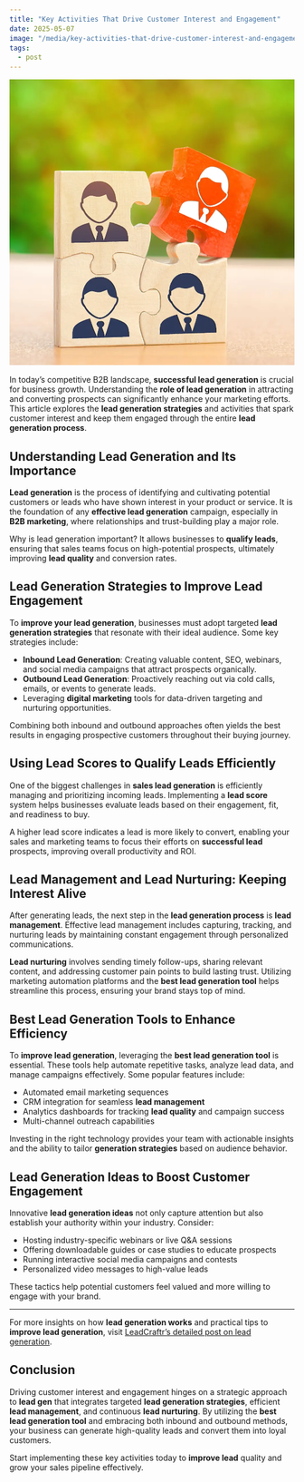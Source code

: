 ```yaml
---
title: "Key Activities That Drive Customer Interest and Engagement"
date: 2025-05-07
image: "/media/key-activities-that-drive-customer-interest-and-engagement.webp"
tags:
  - post
---
```


![Key Activities That Drive Customer Interest and Engagement](/media/key-activities-that-drive-customer-interest-and-engagement.webp)

In today’s competitive B2B landscape, **successful lead generation** is crucial for business growth. Understanding the **role of lead generation** in attracting and converting prospects can significantly enhance your marketing efforts. This article explores the **lead generation strategies** and activities that spark customer interest and keep them engaged through the entire **lead generation process**.

## Understanding Lead Generation and Its Importance

**Lead generation** is the process of identifying and cultivating potential customers or leads who have shown interest in your product or service. It is the foundation of any **effective lead generation** campaign, especially in **B2B marketing**, where relationships and trust-building play a major role.

Why is lead generation important? It allows businesses to **qualify leads**, ensuring that sales teams focus on high-potential prospects, ultimately improving **lead quality** and conversion rates.

## Lead Generation Strategies to Improve Lead Engagement

To **improve your lead generation**, businesses must adopt targeted **lead generation strategies** that resonate with their ideal audience. Some key strategies include:

- **Inbound Lead Generation**: Creating valuable content, SEO, webinars, and social media campaigns that attract prospects organically.
- **Outbound Lead Generation**: Proactively reaching out via cold calls, emails, or events to generate leads.
- Leveraging **digital marketing** tools for data-driven targeting and nurturing opportunities.

Combining both inbound and outbound approaches often yields the best results in engaging prospective customers throughout their buying journey.

## Using Lead Scores to Qualify Leads Efficiently

One of the biggest challenges in **sales lead generation** is efficiently managing and prioritizing incoming leads. Implementing a **lead score** system helps businesses evaluate leads based on their engagement, fit, and readiness to buy.

A higher lead score indicates a lead is more likely to convert, enabling your sales and marketing teams to focus their efforts on **successful lead** prospects, improving overall productivity and ROI.

## Lead Management and Lead Nurturing: Keeping Interest Alive

After generating leads, the next step in the **lead generation process** is **lead management**. Effective lead management includes capturing, tracking, and nurturing leads by maintaining constant engagement through personalized communications.

**Lead nurturing** involves sending timely follow-ups, sharing relevant content, and addressing customer pain points to build lasting trust. Utilizing marketing automation platforms and the **best lead generation tool** helps streamline this process, ensuring your brand stays top of mind.

## Best Lead Generation Tools to Enhance Efficiency

To **improve lead generation**, leveraging the **best lead generation tool** is essential. These tools help automate repetitive tasks, analyze lead data, and manage campaigns effectively. Some popular features include:

- Automated email marketing sequences  
- CRM integration for seamless **lead management**  
- Analytics dashboards for tracking **lead quality** and campaign success  
- Multi-channel outreach capabilities  

Investing in the right technology provides your team with actionable insights and the ability to tailor **generation strategies** based on audience behavior.

## Lead Generation Ideas to Boost Customer Engagement

Innovative **lead generation ideas** not only capture attention but also establish your authority within your industry. Consider:

- Hosting industry-specific webinars or live Q&A sessions  
- Offering downloadable guides or case studies to educate prospects  
- Running interactive social media campaigns and contests  
- Personalized video messages to high-value leads  

These tactics help potential customers feel valued and more willing to engage with your brand.

---

For more insights on how **lead generation works** and practical tips to **improve lead generation**, visit [LeadCraftr’s detailed post on lead generation](https://leadcraftr.com/posts/lead-generation/).

## Conclusion

Driving customer interest and engagement hinges on a strategic approach to **lead gen** that integrates targeted **lead generation strategies**, efficient **lead management**, and continuous **lead nurturing**. By utilizing the **best lead generation tool** and embracing both inbound and outbound methods, your business can generate high-quality leads and convert them into loyal customers.

Start implementing these key activities today to **improve lead** quality and grow your sales pipeline effectively.
